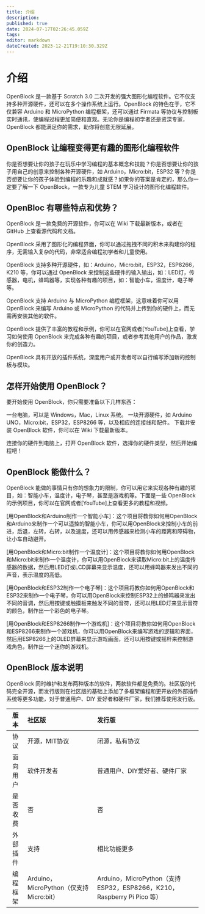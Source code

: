 ```yaml
---
title: 介绍
description: 
published: true
date: 2024-07-17T02:26:45.059Z
tags: 
editor: markdown
dateCreated: 2023-12-21T19:10:30.329Z
---
```


# 介绍

OpenBlock 是一款基于 Scratch 3.0 二次开发的强大图形化编程软件。它不仅支持多种开源硬件，还可以在多个操作系统上运行。OpenBlock 的特色在于，它不仅兼容 Arduino 和 MicroPython 编程框架，还可以通过 Firmata 等协议与控制板实时通讯，使编程过程更加简便和直观。无论你是编程初学者还是资深专家，OpenBlock 都能满足你的需求，助你将创意无限延展。

## OpenBlock 让编程变得更有趣的图形化编程软件

你是否想要让你的孩子在玩乐中学习编程的基本概念和技能？你是否想要让你的孩子用自己的创意来控制各种开源硬件，如 Arduino，Micro:bit，ESP32 等？你是否想要让你的孩子体验到编程的乐趣和成就感？如果你的答案是肯定的，那么你一定要了解一下 OpenBlock，一款专为儿童 STEM 学习设计的图形化编程软件。

## OpenBloc 有哪些特点和优势？

OpenBlock 是一款免费的开源软件，你可以在 Wiki 下载最新版本，或者在 GitHub 上查看源代码和文档。

OpenBlock 采用了图形化的编程界面，你可以通过拖拽不同的积木来构建你的程序，无需输入复杂的代码，非常适合编程初学者和儿童使用。

OpenBlock 支持多种开源硬件，如：Arduino，Micro:bit，ESP32，ESP8266，K210 等，你可以通过 OpenBlock 来控制这些硬件的输入输出，如：LED灯，传感器，电机，蜂鸣器等，实现各种有趣的项目，如：智能小车，温度计，电子琴等。

OpenBlock 支持 Arduino 与 MicroPython 编程框架，这意味着你可以用 OpenBlock 来编写 Arduino 或 MicroPython 的代码并上传到你的硬件上，而无需再安装其他的软件。

OpenBlock 提供了丰富的教程和示例，你可以在官网或者[YouTube]上查看，学习如何使用 OpenBlock 来完成各种有趣的项目，或者参考其他用户的作品，激发你的创造力。

OpenBlock 具有开放的插件系统，深度用户或开发者可以自行编写添加新的控制板与模块。

## 怎样开始使用 OpenBlock？

要开始使用 OpenBlock，你只需要准备以下几样东西：

一台电脑，可以是 Windows，Mac，Linux 系统。
一块开源硬件，如 Arduino UNO，Micro:bit，ESP32，ESP8266 等，以及相应的连接线和配件。
下载并安装 OpenBlock 软件，你可以在 Wiki 下载最新版本。

连接你的硬件到电脑上，打开 OpenBlock 软件，选择你的硬件类型，然后开始编程吧！

## OpenBlock 能做什么？

OpenBlock 能做的事情只有你的想象力的限制，你可以用它来实现各种有趣的项目，如：智能小车，温度计，电子琴，甚至是游戏机等。下面是一些 OpenBlock 的示例项目，你可以在官网或者[YouTube]上查看更多的教程和视频。

[用OpenBlock和Arduino制作一个智能小车]：这个项目将教你如何用OpenBlock和Arduino来制作一个可以遥控的智能小车，你可以用OpenBlock来控制小车的前进，后退，左转，右转，以及速度，还可以用传感器来检测小车的距离和障碍物，让小车自动避开。

[用OpenBlock和Micro:bit制作一个温度计]：这个项目将教你如何用OpenBlock和Micro:bit来制作一个温度计，你可以用OpenBlock来读取Micro:bit上的温度传感器的数据，然后用LED灯或LCD屏幕来显示温度，还可以用蜂鸣器来发出不同的声音，表示温度的高低。

[用OpenBlock和ESP32制作一个电子琴]：这个项目将教你如何用OpenBlock和ESP32来制作一个电子琴，你可以用OpenBlock来控制ESP32上的蜂鸣器来发出不同的音调，然后用按键或触摸板来触发不同的音符，还可以用LED灯来显示音符的颜色，制作出一个彩色的电子琴。

[用OpenBlock和ESP8266制作一个游戏机]：这个项目将教你如何用OpenBlock和ESP8266来制作一个游戏机，你可以用OpenBlock来编写游戏的逻辑和界面，然后用ESP8266上的OLED屏幕来显示游戏画面，还可以用按键或摇杆来控制游戏角色，制作出一个迷你的游戏机。

## OpenBlock 版本说明


OpenBlock 同时维护和发布两种版本的软件，两款软件都是免费的。社区版的代码完全开源，而发行版则在社区版的基础上添加了多框架编程和更开放的外部插件系统等更多功能，对于普通用户、DIY 爱好者和硬件厂家，我们推荐使用发行版。

| 版本 | 社区版 | 发行版 |
| :----: | :---- | :---- |
| 协议 | 开源，MIT协议 | 闭源，私有协议 |
| 面向用户 | 软件开发者 | 普通用户、DIY爱好者、硬件厂家 |
| 是否收费 | 否 | 否 |
| 外部插件 | 支持 | 相比功能更多 |
| 编程框架 | Arduino，MicroPython（仅支持 Micro:bit） | Arduino，MicroPython（支持 ESP32，ESP8266，K210， Raspberry Pi Pico 等） |
